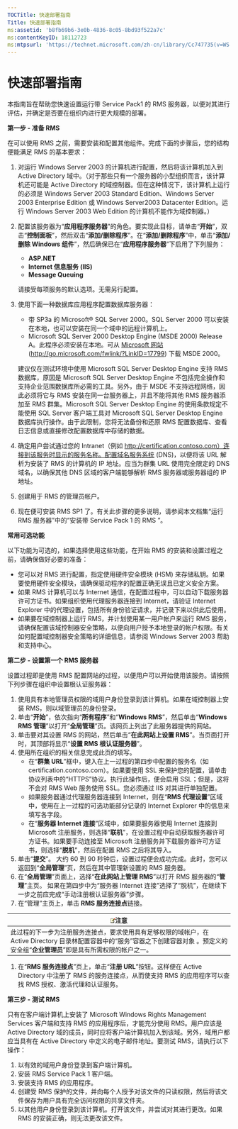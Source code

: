 ```yaml
---
TOCTitle: 快速部署指南
Title: 快速部署指南
ms:assetid: 'b8fb69b6-3e0b-4836-8c05-8bd93f522a7c'
ms:contentKeyID: 18112723
ms:mtpsurl: 'https://technet.microsoft.com/zh-cn/library/Cc747735(v=WS.10)'
---
```


快速部署指南
============

本指南旨在帮助您快速设置运行带 Service Pack1 的 RMS 服务器，以便对其进行评估，并确定是否要在组织内进行更大规模的部署。

**第一步 - 准备 RMS**

在可以使用 RMS 之前，需要安装和配置其他组件。完成下面的步骤后，您的结构便能满足 RMS 的基本要求：

1.  对运行 Windows Server 2003 的计算机进行配置，然后将该计算机加入到 Active Directory 域中。（对于那些只有一个服务器的小型组织而言，该计算机还可能是 Active Directory 的域控制器。但在这种情况下，该计算机上运行的必须是 Windows Server 2003 Standard Edition、Windows Server 2003 Enterprise Edition 或 Windows Server2003 Datacenter Edition。运行 Windows Server 2003 Web Edition 的计算机不能作为域控制器。）
2.  配置该服务器为“**应用程序服务器**”的角色。要实现此目标，请单击“**开始**”，双击“**控制面板**”，然后双击“**添加/删除程序**”。在“**添加/删除程序**”中，单击“**添加/删除 Windows 组件**”，然后确保已在“**应用程序服务器**”下启用了下列服务：
    -   **ASP.NET**
    -   **Internet 信息服务 (IIS)**
    -   **Message Queuing**

    请接受每项服务的默认选项。无需另行配置。
3.  使用下面一种数据库应用程序配置数据库服务器：
    -   带 SP3a 的 Microsoft® SQL Server 2000。SQL Server 2000 可以安装在本地，也可以安装在同一个域中的远程计算机上。
    -   Microsoft SQL Server 2000 Desktop Engine (MSDE 2000) Release A。此程序必须安装在本地。可从 [Microsoft 网站](http://go.microsoft.com/fwlink/?linkid=17799) (http://go.microsoft.com/fwlink/?LinkID=17799) 下载 MSDE 2000。

    建议仅在测试环境中使用 Microsoft SQL Server Desktop Engine 支持 RMS 数据库，原因是 Microsoft SQL Server Desktop Engine 不包括完全操作和支持企业范围数据库所必需的工具。另外，由于 MSDE 不支持远程网络，因此必须将它与 RMS 安装在同一台服务器上，并且不能将其他 RMS 服务器添加至 RMS 群集。Microsoft SQL Server Desktop Engine 的使用条款规定不能使用 SQL Server 客户端工具对 Microsoft SQL Server Desktop Engine 数据库执行操作。由于此限制，您将无法备份和还原 RMS 配置数据库、查看日志信息或直接修改配置数据库中存储的数据。
4.  确定用户尝试通过您的 Intranet（例如 http://certification.contoso.com）连接到该服务时显示的服务名称。配置域名服务系统 (DNS)，以便将该 URL 解析为安装了 RMS 的计算机的 IP 地址。应当为群集 URL 使用完全限定的 DNS 域名，以确保其他 DNS 区域的客户端能够解析 RMS 服务器或服务器组的 IP 地址。
5.  创建用于 RMS 的管理员帐户。
6.  现在便可安装 RMS SP1 了。有关此步骤的更多说明，请参阅本文档集“运行 RMS 服务器”中的“安装带 Service Pack 1 的 RMS ”。

**常用可选功能**

以下功能为可选的，如果选择使用这些功能，在开始 RMS 的安装和设置过程之前，请确保做好必要的准备：

-   您可以对 RMS 进行配置，指定使用硬件安全模块 (HSM) 来存储私钥。如果要使用硬件安全模块，请确保驱动程序的配置正确无误且已定义安全方案。
-   如果 RMS 计算机可以与 Internet 通信，在配置过程中，可以自动下载服务器许可方证书。如果组织使用代理服务器连接到 Internet，请验证 Internet Explorer 中的代理设置，包括所有身份验证请求，并记录下来以供此后使用。
-   如果要在域控制器上运行 RMS，并计划使用某一用户帐户来运行 RMS 服务，请确保配置该域控制器安全策略，以便向用户授予本地登录的帐户权限。有关如何配置域控制器安全策略的详细信息，请参阅 Windows Server 2003 帮助和支持中心。

**第二步 - 设置第一个 RMS 服务器**

设置过程即是使用 RMS 配置网站的过程，以便用户可以开始使用该服务。请按照下列步骤在组织中设置根认证服务器：

1.  使用具有本地管理员权限的域用户身份登录到该计算机。如果在域控制器上安装 RMS，则以域管理员的身份登录。
2.  单击“**开始**”，依次指向“**所有程序**”和“**Windows RMS**”，然后单击“**Windows RMS 管理**”以打开“**全局管理**”页。该网页上列出了此服务器提供的网站。
3.  单击要对其设置 RMS 的网站，然后单击“**在此网站上设置 RMS**”。当页面打开时，其顶部将显示“**设置 RMS 根认证服务器**”。
4.  使用所在组织的相关信息完成此页的填写。
    -   在“**群集 URL**”框中，键入在上一过程的第四步中配置的服务名（如 certification.contoso.com）。如果要使用 SSL 来保护您的配置，请单击协议列表中的“HTTPS”协议。执行此操作后，便会启用 SSL；但是，这将不会对 RMS Web 服务使用 SSL。您必须通过 IIS 对其进行单独配置。
    -   如果服务器通过代理服务器连接到 Internet，则在“**RMS 代理设置**”区域中，使用在上一过程的可选功能部分记录的 Internet Explorer 中的信息来填写各字段。
    -   在“**服务器 Internet 连接**”区域中，如果要服务器使用 Internet 连接到 Microsoft 注册服务，则选择“**联机**”，在设置过程中自动获取服务器许可方证书。如果要手动连接至 Microsoft 注册服务并下载服务器许可方证书，则选择“**脱机**”，然后在配置 RMS 之后将其导入。
5.  单击“**提交**”。
    大约 60 到 90 秒钟后，设置过程便会成功完成。此时，您可以返回到“**全局管理**”页，然后在其中管理新设置的 RMS 服务器。
6.  在“**全局管理**”页面上，选择“**在此网站上管理 RMS**”以打开 RMS 服务器的“**管理**”主页。
    如果在第四步中为“服务器 Internet 连接”选择了“脱机”，在继续下一步之前应完成“手动注册根认证服务器”步骤。
7.  在“管理”主页上，单击 **RMS 服务连接点**链接。

| ![](images/Cc747735.note(WS.10).gif)注意                                                                                                                       |
|---------------------------------------------------------------------------------------------------------------------------------------------------------------------------------------------|
| 此过程的下一步为注册服务连接点，要求使用具有足够权限的域帐户，在 Active Directory 目录林配置容器中的“服务”容器之下创建容器对象 。预定义的安全组“**企业管理员**”即是具有所需权限的帐户之一。 |

1.  在“**RMS 服务连接点**”页上，单击“**注册 URL**”按钮。这样便在 Active Directory 中注册了 RMS 的服务连接点，从而使支持 RMS 的应用程序可以查找 RMS 授权、激活代理和认证服务。

**第三步 - 测试 RMS**

只有在客户端计算机上安装了 Microsoft Windows Rights Management Services 客户端和支持 RMS 的应用程序后，才能充分使用 RMS。用户应该是 Active Directory 域的成员，同时应将客户端计算机加入到该域。另外，域用户都应当具有在 Active Directory 中定义的电子邮件地址。要测试 RMS，请执行以下操作：

1.  以有效的域用户身份登录到客户端计算机。
2.  安装 RMS Service Pack 1 客户端。
3.  安装支持 RMS 的应用程序。
4.  创建受 RMS 保护的文件，并向每个人授予对该文件的只读权限，然后将该文件保存为用户具有完全访问权限的共享文件夹。
5.  以其他用户身份登录到该计算机。打开该文件，并尝试对其进行更改。如果 RMS 的安装正确，则无法更改该文件。
